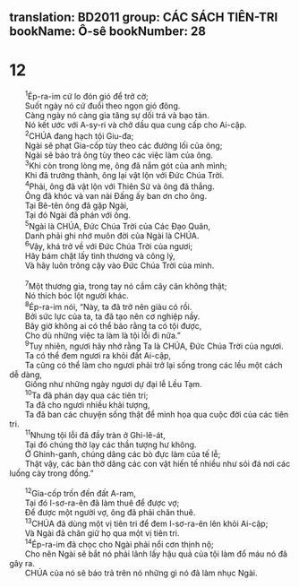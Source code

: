 translation: BD2011
group: CÁC SÁCH TIÊN-TRI
bookName: Ô-sê 
bookNumber: 28
-------

<div class="title"><h1>12</h1></div>
<span class="verse os_12_1">  <sup>1</sup>Ép-ra-im cứ lo đón gió để trở cờ;<br/>  Suốt ngày nó cứ đuổi theo ngọn gió đông.<br/>  Càng ngày nó càng gia tăng sự dối trá và bạo tàn.<br/>  Nó kết ước với A-sy-ri và chở dầu qua cung cấp cho Ai-cập.<br/></span>
<span class="verse os_12_2">  <sup>2</sup>CHÚA đang hạch tội Giu-đa;<br/>  Ngài sẽ phạt Gia-cốp tùy theo các đường lối của ông;<br/>  Ngài sẽ báo trả ông tùy theo các việc làm của ông.<br/></span>
<span class="verse os_12_3">  <sup>3</sup>Khi còn trong lòng mẹ, ông đã nắm gót của anh mình;<br/>  Khi đã trưởng thành, ông lại vật lộn với Ðức Chúa Trời.<br/></span>
<span class="verse os_12_4">  <sup>4</sup>Phải, ông đã vật lộn với Thiên Sứ và ông đã thắng.<br/>  Ông đã khóc và van nài Ðấng ấy ban ơn cho ông.<br/>  Tại Bê-tên ông đã gặp Ngài,<br/>  Tại đó Ngài đã phán với ông. <br/></span>
<span class="verse os_12_5">  <sup>5</sup>Ngài là CHÚA, Ðức Chúa Trời của Các Ðạo Quân,<br/>  Danh phải ghi nhớ muôn đời của Ngài là CHÚA.<br/></span>
<span class="verse os_12_6">  <sup>6</sup>Vậy, khá trở về với Ðức Chúa Trời của ngươi;<br/>  Hãy bám chặt lấy tình thương và công lý,<br/>  Và hãy luôn trông cậy vào Ðức Chúa Trời của mình.<br/><br/></span>
<span class="verse os_12_7">  <sup>7</sup>Một thương gia, trong tay nó cầm cây cân không thật;<br/>  Nó thích bóc lột người khác.<br/></span>
<span class="verse os_12_8">  <sup>8</sup>Ép-ra-im nói, “Này, ta đã trở nên giàu có rồi.<br/>  Bởi sức lực của ta, ta đã tạo nên cơ nghiệp nầy.<br/>  Bây giờ không ai có thể bảo rằng ta có tội được,<br/>  Cho dù những việc ta làm là tội lỗi đi nữa.”<br/></span>
<span class="verse os_12_9">  <sup>9</sup>Tuy nhiên, ngươi hãy nhớ rằng Ta là CHÚA, Ðức Chúa Trời của ngươi.<br/>  Ta có thể đem ngươi ra khỏi đất Ai-cập,<br/>  Ta cũng có thể làm cho ngươi phải trở lại sống trong các lều một cách dễ dàng,<br/>  Giống như những ngày ngươi dự đại lễ Lều Tạm.<br/></span>
<span class="verse os_12_10">  <sup>10</sup>Ta đã phán dạy qua các tiên tri;<br/>  Ta đã cho ngươi nhiều khải tượng,<br/>  Ta đã ban các chuyện sống thật để minh họa qua cuộc đời của các tiên tri.<br/></span>
<span class="verse os_12_11">  <sup>11</sup>Nhưng tội lỗi đã đầy tràn ở Ghi-lê-át,<br/>  Tại đó chúng thờ lạy các thần tượng hư không.<br/>  Ở Ghinh-ganh, chúng dâng các bò đực làm của tế lễ;<br/>  Thật vậy, các bàn thờ dâng các con vật hiến tế nhiều như sỏi đá nơi các luống cày trong đồng.”<br/><br/></span>
<span class="verse os_12_12">  <sup>12</sup>Gia-cốp trốn đến đất A-ram,<br/>  Tại đó I-sơ-ra-ên đã làm thuê để được vợ;<br/>  Ðể được một người vợ, ông đã phải chăn thuê.<br/></span>
<span class="verse os_12_13">  <sup>13</sup>CHÚA đã dùng một vị tiên tri để đem I-sơ-ra-ên lên khỏi Ai-cập;<br/>  Và Ngài đã chăn giữ họ qua một vị tiên tri.<br/></span>
<span class="verse os_12_14">  <sup>14</sup>Ép-ra-im đã chọc cho Ngài phải nổi cơn thịnh nộ;<br/>  Cho nên Ngài sẽ bắt nó phải lãnh lấy hậu quả của tội làm đổ máu nó đã gây ra.<br/>  CHÚA của nó sẽ báo trả trên nó những gì nó đã làm nhục Ngài.<br/></span>
